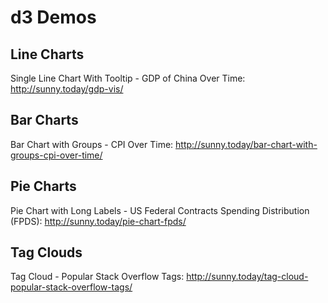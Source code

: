 # d3 Demos

## Line Charts
Single Line Chart With Tooltip - GDP of China Over Time: http://sunny.today/gdp-vis/

## Bar Charts
Bar Chart with Groups - CPI Over Time: http://sunny.today/bar-chart-with-groups-cpi-over-time/

## Pie Charts
Pie Chart with Long Labels - US Federal Contracts Spending Distribution (FPDS): http://sunny.today/pie-chart-fpds/

## Tag Clouds
Tag Cloud - Popular Stack Overflow Tags: http://sunny.today/tag-cloud-popular-stack-overflow-tags/
